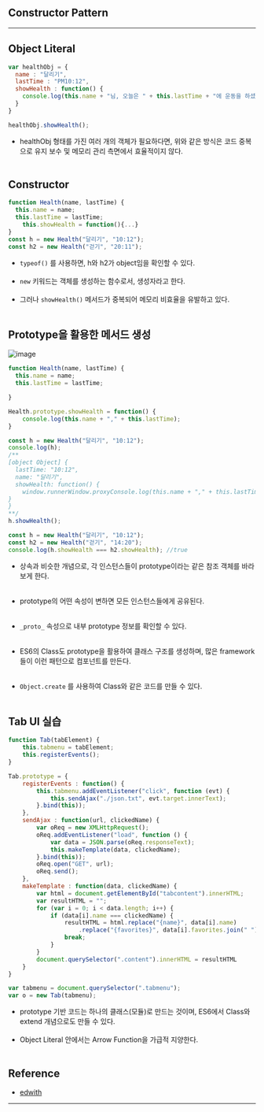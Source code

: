 Constructor Pattern
-------------------

---

Object Literal
--------------

```javascript
var healthObj = {
  name : "달리기",
  lastTime : "PM10:12",
  showHealth : function() {
    console.log(this.name + "님, 오늘은 " + this.lastTime + "에 운동을 하셨네요");
  }
}

healthObj.showHealth();
```

-	healthObj 형태를 가진 여러 개의 객체가 필요하다면, 위와 같은 방식은 코드 중복으로 유지 보수 및 메모리 관리 측면에서 효율적이지 않다.<br><br>

Constructor
-----------

```javascript
function Health(name, lastTime) {
  this.name = name;
  this.lastTime = lastTime;
    this.showHealth = function(){...}
}
const h = new Health("달리기", "10:12");
const h2 = new Health("걷기", "20:11");
```

-	`typeof()` 를 사용하면, h와 h2가 object임을 확인할 수 있다.<br><br>
-	`new` 키워드는 객체를 생성하는 함수로서, 생성자라고 한다.<br><br>
-	그러나 `showHealth()` 메서드가 중복되어 메모리 비효율을 유발하고 있다.<br><br>

Prototype을 활용한 메서드 생성
------------------------------

![image](https://user-images.githubusercontent.com/56240505/71458880-5169b700-27e8-11ea-8b72-26112b9eb772.png)<br>

```javascript
function Health(name, lastTime) {
  this.name = name;
  this.lastTime = lastTime;

}

Health.prototype.showHealth = function() {
    console.log(this.name + "," + this.lastTime);
}

const h = new Health("달리기", "10:12");
console.log(h);  
/**
[object Object] {
  lastTime: "10:12",
  name: "달리기",
  showHealth: function() {
    window.runnerWindow.proxyConsole.log(this.name + "," + this.lastTime);
}
}
**/
h.showHealth();

const h = new Health("달리기", "10:12");
const h2 = new Health("걷기", "14:20");
console.log(h.showHealth === h2.showHealth); //true
```

-	상속과 비슷한 개념으로, 각 인스턴스들이 prototype이라는 같은 참조 객체를 바라보게 한다.<br><br>

-	prototype의 어떤 속성이 변하면 모든 인스턴스들에게 공유된다.<br><br>

-	`_proto_` 속성으로 내부 prototype 정보를 확인할 수 있다.<br><br>

-	ES6의 Class도 prototype을 활용하여 클래스 구조를 생성하며, 많은 framework들이 이런 패턴으로 컴포넌트를 만든다.<br><br>

-	`Object.create` 를 사용하여 Class와 같은 코드를 만들 수 있다.<br><br>

Tab UI 실습
-----------

```javascript
function Tab(tabElement) {
    this.tabmenu = tabElement;
    this.registerEvents();
}

Tab.prototype = {
    registerEvents : function() {
        this.tabmenu.addEventListener("click", function (evt) {
            this.sendAjax("./json.txt", evt.target.innerText);
        }.bind(this));
    },
    sendAjax : function(url, clickedName) {
        var oReq = new XMLHttpRequest();
        oReq.addEventListener("load", function () {
            var data = JSON.parse(oReq.responseText);
            this.makeTemplate(data, clickedName);
        }.bind(this));
        oReq.open("GET", url);
        oReq.send();
    },
    makeTemplate : function(data, clickedName) {
        var html = document.getElementById("tabcontent").innerHTML;
        var resultHTML = "";
        for (var i = 0; i < data.length; i++) {
            if (data[i].name === clickedName) {
                resultHTML = html.replace("{name}", data[i].name)
                    .replace("{favorites}", data[i].favorites.join(" "));
                break;
            }
        }
        document.querySelector(".content").innerHTML = resultHTML
    }
}

var tabmenu = document.querySelector(".tabmenu");
var o = new Tab(tabmenu);
```

-	prototype 기반 코드는 하나의 클래스(모듈)로 만드는 것이며, ES6에서 Class와 extend 개념으로도 만들 수 있다.<br><br>
-	Object Literal 안에서는 Arrow Function을 가급적 지양한다.<br><br>

Reference
---------

-	[edwith](https://www.edwith.org/boostcourse-web/lecture/16794/)

---
